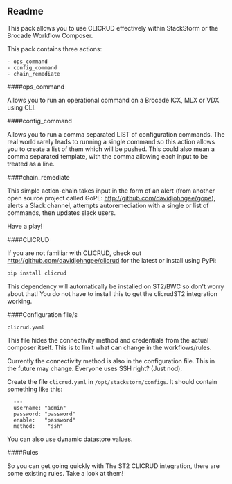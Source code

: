 ## Readme

This pack allows you to use CLICRUD effectively within StackStorm or the Brocade Workflow Composer.


This pack contains three actions:
```text
- ops_command
- config_command
- chain_remediate
```

####ops_command

Allows you to run an operational command on a Brocade ICX, MLX or VDX using CLI.

####config_command

Allows you to run a comma separated LIST of configuration commands. The real world rarely leads to running a single command so this action allows you to create a list of them which will be pushed. This could also mean a comma separated template, with the comma allowing each input to be treated as a line.

####chain_remediate

This simple action-chain takes input in the form of an alert (from another open source project called GoPE: http://github.com/davidjohngee/gope), alerts a Slack channel, attempts autoremediation with a single or list of commands, then updates slack users.

Have a play!

####CLICRUD

If you are not familiar with CLICRUD, check out http://github.com/davidjohngee/clicrud for the latest or install using PyPi:

```bash
pip install clicrud
```

This dependency will automatically be installed on ST2/BWC so don't worry about that! You do not have to install this to get the clicrudST2 integration working.

####Configuration file/s

`clicrud.yaml`

This file hides the connectivity method and credentials from the actual composer itself. This is to limit what can change in the workflows/rules.

Currently the connectivity method is also in the configuration file. This in the future may change. Everyone uses SSH right? (Just nod).

Create the file `clicrud.yaml` in `/opt/stackstorm/configs`. It should contain something like this:

```
  ---
  username: "admin"
  password: "password"
  enable:   "password"
  method:    "ssh"
```

You can also use dynamic datastore values.

####Rules

So you can get going quickly with The ST2 CLICRUD integration, there are some existing rules.
Take a look at them!
